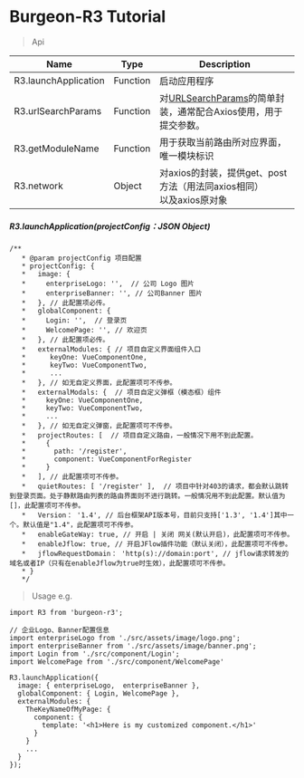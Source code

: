 # Burgeon-R3 Tutorial
> Api


| Name |  Type  |   Description  |
| --- | --- | --- |
| R3.launchApplication   |  Function   |  启动应用程序   |
| R3.urlSearchParams     |  Function   |  对[URLSearchParams](https://developer.mozilla.org/zh-CN/docs/Web/API/URLSearchParams)的简单封装，通常配合Axios使用，用于提交参数。    |
| R3.getModuleName       |  Function   | 用于获取当前路由所对应界面，唯一模块标识    |
| R3.network             |  Object     | 对axios的封装，提供get、post方法（用法同axios相同）<br/>以及axios原对象  |

##### R3.launchApplication(projectConfig：JSON Object)
```
/**
   * @param projectConfig 项目配置
   * projectConfig: {
   *   image: {
   *     enterpriseLogo: '',  // 公司 Logo 图片
   *     enterpriseBanner: '', // 公司Banner 图片
   *   }, // 此配置项必传。
   *   globalComponent: {
   *     Login: '',  // 登录页
   *     WelcomePage: '', // 欢迎页
   *   }, // 此配置项必传。
   *   externalModules: { // 项目自定义界面组件入口
   *      keyOne: VueComponentOne,
   *      keyTwo: VueComponentTwo,
   *      ...
   *   }, // 如无自定义界面，此配置项可不传参。
   *   externalModals: {  // 项目自定义弹框（模态框）组件
   *     keyOne: VueComponentOne,
   *     keyTwo: VueComponentTwo,
   *     ...
   *   }, // 如无自定义弹窗，此配置项可不传参。
   *   projectRoutes: [  // 项目自定义路由，一般情况下用不到此配置。
   *     {
   *       path: '/register',
   *       component: VueComponentForRegister
   *     }
   *   ], // 此配置项可不传参。
   *   quietRoutes: [ '/register' ],  // 项目中针对403的请求，都会默认跳转到登录页面。处于静默路由列表的路由界面则不进行跳转。一般情况用不到此配置。默认值为[]，此配置项可不传参。
   *   Version： '1.4', // 后台框架API版本号，目前只支持['1.3', '1.4']其中一个。默认值是"1.4"，此配置项可不传参。
   *   enableGateWay: true, // 开启 | 关闭 网关(默认开启)，此配置项可不传参。
   *   enableJflow: true, // 开启JFlow插件功能（默认关闭），此配置项可不传参。
   *   jflowRequestDomain： 'http(s)://domain:port', // jflow请求转发的域名或者IP（只有在enableJflow为true时生效），此配置项可不传参。
   * }
   */

```


> Usage e.g.
```
import R3 from 'burgeon-r3';

// 企业Logo、Banner配置信息
import enterpriseLogo from './src/assets/image/logo.png';
import enterpriseBanner from './src/assets/image/banner.png';
import Login from './src/component/Login';
import WelcomePage from './src/component/WelcomePage'

R3.launchApplication({
  image: { enterpriseLogo,  enterpriseBanner },
  globalComponent: { Login, WelcomePage },
  externalModules: {
    TheKeyNameOfMyPage: {
      component: {
        template: '<h1>Here is my customized component.</h1>'
      }
    }
    ...
  }
});
```
